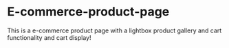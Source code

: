 # E-commerce-product-page
This is a e-commerce product page with a lightbox product gallery and cart functionality and cart display!
